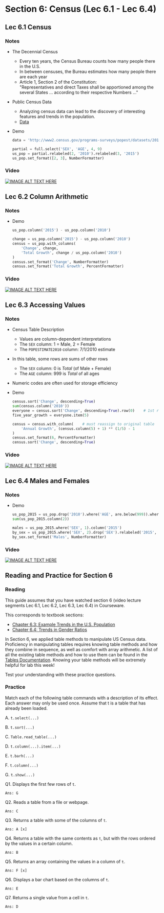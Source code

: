 # Section 6: Census (Lec 6.1 - Lec 6.4)

## Lec 6.1 Census

### Notes

+ The Decennial Census
    + Every ten years, the Census Bureau counts how many people there in the U.S.
    + In between censuses, the Bureau estimates how many people there are each year
    + Article 1, Section 2 of the Constitution:  
        "Representatives and direct Taxes shall be apportioned among the several States ... according to their respective Numbers ..."
+ Public Census Data
    + Analyzing census data can lead to the discovery of interesting features and trends in the population.
    + [Data](http://www2.census.org/programs-surveys)
+ Demo

    ```python
    data = 'http://www2.census.gov/programs-surveys/popest/datasets/2010-2015/national/asrh/nc-est2015-agesex-res.csv'

    partial = full.select('SEX', 'AGE', 4, 9)
    us_pop = partial.relabeled(2, '2010').relabeled(3, '2015')
    us_pop.set_format([2, 3], NumberFormatter)
    ```

### Video

[![IMAGE ALT TEXT HERE](https://img.youtube.com/vi/YOUTUBE_VIDEO_ID_HERE/0.jpg)](https://youtu.be/b29OrPn5ofw)

## Lec 6.2 Column Arithmetic

### Notes

+ Demo
    ```python
    us_pop.column('2015') - us_pop.column('2010')

    change = us_pop.column('2015') - us_pop.column('2010')
    census = us_pop.with_columns(
        'Change', change,
        'Total Growth', change / us_pop.column('2010')
    )
    census.set_format('Change', NumberFormatter)
    census.set_format('Total Growth', PercentFormatter)
    ```

### Video

[![IMAGE ALT TEXT HERE](https://img.youtube.com/vi/YOUTUBE_VIDEO_ID_HERE/0.jpg)](https://youtu.be/4SLry5hYcmE)

## Lec 6.3 Accessing Values

### Notes

+ Census Table Description
    + Values are column-dependent interpretations
    + The `SEX` column: 1 = Male, 2 = Female
    + The `POPESTIMATE2010` column: 7/1/2010 estimate
+ In this table, some rows are sums of other rows
    + The `SEX` column: 0 is $Total$ (of Male + Female)
    + The `AGE`   column: 999 is $Total$ of all ages
+ Numeric codes are often used for storage efficiency
+ Demo

    ```python
    census.sort('Change', descending=True)
    sum(census.column('2010')) 
    everyone = census.sort('Change', descending=True).row(0)    # 1st row
    five_year_growth = everyone.item(5)

    census = census.with_column(    # must reassign to original table
        'Annual Growth', (census.column(5) + 1) ** (1/5) - 1
    )
    census.set_format(6, PercentFormatter)
    census.sort('Change', descending=True)
    ```

### Video

[![IMAGE ALT TEXT HERE](https://img.youtube.com/vi/YOUTUBE_VIDEO_ID_HERE/0.jpg)](https://youtu.be/EOrAk4r9kck)

## Lec 6.4 Males and Females

### Notes

+ Demo
    ```python
    us_pop_2015 = us_pop.drop('2010').where('AGE', are.below(999)).where('SEX', are.above(0))
    sum(us_pop_2015.column(2))

    males = us_pop_2015.where('SEX', 1).column('2015')
    by_sex = us_pop_2015.where('SEX', 2).drop('SEX').relabeled('2015', 'Females').with_column('Males', males)
    by_sex.set_format('Males', NumberFormatter)
    ```

### Video

[![IMAGE ALT TEXT HERE](https://img.youtube.com/vi/YOUTUBE_VIDEO_ID_HERE/0.jpg)](https://youtu.be/SAJavz58uHk)

## Reading and Practice for Section 6

### Reading

This guide assumes that you have watched section 6 (video lecture segments Lec 6.1, Lec 6.2, Lec 6.3, Lec 6.4) in Courseware.

This corresponds to textbook sections:  

+ [Chapter 6.3: Example Trends in the U.S. Population](https://www.inferentialthinking.com/chapters/06/3/example-trends-in-the-population-of-the-united-states.html)
+ [Chapter 6.4: Trends in Gender Ratios](https://www.inferentialthinking.com/chapters/06/4/example-gender-ratio-in-the-us-population.html)

In Section 6, we applied table methods to manipulate US Census data. Proficiency in manipulating tables requires knowing table methods and how they combine in sequence, as well as comfort with array arithmetic.  A list of all the existing table methods and how to use them can be found in the [Tables Documentation](http://data8.org/datascience/tables.html). Knowing your table methods will be extremely helpful for lab this week!

Test your understanding with these practice questions.

### Practice

Match each of the following table commands with a description of its effect. Each answer may only be used once. Assume that t is a table that has already been loaded.

A. `t.select(...)`

B. `t.sort(...)`

C. `Table.read_table(...)`

D. `t.column(...).item(...)`

E. `t.barh(...)`

F. `t.column(...)`

G. `t.show(...)` 

Q1. Displays the first few rows of `t`.

    Ans: G

Q2. Reads a table from a file or webpage.

    Ans: C

Q3. Returns a table with some of the columns of `t`.

    Ans: A [x]

Q4. Returns a table with the same contents as `t`, but with the rows ordered by the values in a certain column.

    Ans: B

Q5. Returns an array containing the values in a column of `t`.

    Ans: F [x]

Q6. Displays a bar chart based on the columns of `t`.

    Ans: E

Q7. Returns a single value from a cell in `t`.

    Ans: D


